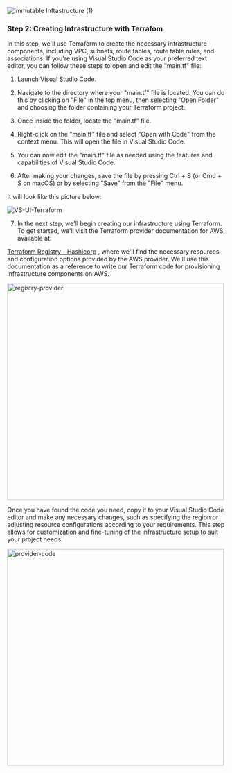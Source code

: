 ![Immutable Inftastructure (1)](https://github.com/silviob99/Project-4-Immutable-Architecture-Using-Terraform-Ansible-Packer/assets/107585020/5168ee23-eddb-4419-b758-0c0f861ed5c9)

### Step 2: Creating Infrastructure with Terrafom

In this step, we'll use Terraform to create the necessary infrastructure components, including VPC, subnets, route tables, route table rules, and associations.
If you're using Visual Studio Code as your preferred text editor, you can follow these steps to open and edit the "main.tf" file:

1. Launch Visual Studio Code.
 
2. Navigate to the directory where your "main.tf" file is located. You can do this by clicking on "File" in the top menu, then selecting "Open Folder" and choosing the folder containing your Terraform project.

3. Once inside the folder, locate the "main.tf" file.

4. Right-click on the "main.tf" file and select "Open with Code" from the context menu. This will open the file in Visual Studio Code.

5. You can now edit the "main.tf" file as needed using the features and capabilities of Visual Studio Code.

6. After making your changes, save the file by pressing Ctrl + S (or Cmd + S on macOS) or by selecting "Save" from the "File" menu.

It will look like this picture below:

![VS-UI-Terraform](https://github.com/silviob99/Project-4-Immutable-Architecture-Using-Terraform-Ansible-Packer/assets/107585020/00f2d1af-2d6e-4659-b5b5-81bbb6e6898c)

7. In the next step, we'll begin creating our infrastructure using Terraform. To get started, we'll visit the Terraform provider documentation for AWS, available at:
   
[Terraform Registry - Hashicorp](https://registry.terraform.io/providers/hashicorp/aws/latest/docs)
, where we'll find the necessary resources and configuration options provided by the AWS provider. We'll use this documentation as a reference to write our Terraform code for provisioning infrastructure components on AWS.

<img width="500" alt="registry-provider" src="https://github.com/silviob99/Project-4-Immutable-Architecture-Using-Terraform-Ansible-Packer/assets/107585020/2d073731-3c10-4de5-8c0b-cd9dc86ea424">

Once you have found the code you need, copy it to your Visual Studio Code editor and make any necessary changes, such as specifying the region or adjusting resource configurations according to your requirements. This step allows for customization and fine-tuning of the infrastructure setup to suit your project needs.

<img width="500" alt="provider-code" src="https://github.com/silviob99/Project-4-Immutable-Architecture-Using-Terraform-Ansible-Packer/assets/107585020/ae064029-ec85-4acd-a04f-1b2af8f62757">
